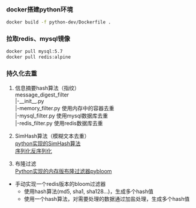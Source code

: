 ### docker搭建python环境
```bash
docker build -f python-dev/Dockerfile .
```

### 拉取redis、mysql镜像
```bash
docker pull mysql:5.7
docker pull redis:alpine
```


### 持久化去重
1. 信息摘要hash算法（指纹）  
    message_digest_filter  
    |-\_\_init__.py  
    |-memory_filter.py  使用内存中的容器去重  
    |-mysql_filter.py  使用mysql数据库去重  
    |-redis_filter.py  使用redis数据库去重
2. SimHash算法（模糊文本去重）  
[python实现的SimHash算法](https://github.com/leonsim/simhash)  
[序列化反序列化](https://segmentfault.com/a/1190000019217718)

3. 布隆过滤  
[Python实现的内存版布隆过滤器pybloom](Python实现的内存版布隆过滤器pybloom)
- 手动实现一个redis版本的bloom过滤器
    - 使用hash算法(md5, sha1, sha128...)，生成多个hash值
    - 使用一个hash算法，对需要处理的数据通过加盐处理，生成多个hash值




